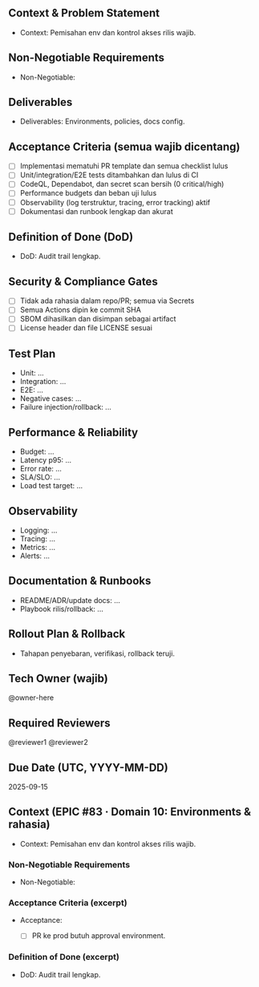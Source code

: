 <!-- AUTO:ENTERPRISE_TEMPLATE_V1 BEGIN -->
<!-- epic:#83 domain:10:Environments & rahasia generated:2025-08-23T16:31:21.383Z -->
## Context & Problem Statement
- Context: Pemisahan env dan kontrol akses rilis wajib.

## Non-Negotiable Requirements
- Non-Negotiable:

## Deliverables
- Deliverables: Environments, policies, docs config.

## Acceptance Criteria (semua wajib dicentang)
- [ ] Implementasi mematuhi PR template dan semua checklist lulus
- [ ] Unit/integration/E2E tests ditambahkan dan lulus di CI
- [ ] CodeQL, Dependabot, dan secret scan bersih (0 critical/high)
- [ ] Performance budgets dan beban uji lulus
- [ ] Observability (log terstruktur, tracing, error tracking) aktif
- [ ] Dokumentasi dan runbook lengkap dan akurat

## Definition of Done (DoD)
- DoD: Audit trail lengkap.

## Security & Compliance Gates
- [ ] Tidak ada rahasia dalam repo/PR; semua via Secrets
- [ ] Semua Actions dipin ke commit SHA
- [ ] SBOM dihasilkan dan disimpan sebagai artifact
- [ ] License header dan file LICENSE sesuai

## Test Plan
- Unit: ...
- Integration: ...
- E2E: ...
- Negative cases: ...
- Failure injection/rollback: ...

## Performance & Reliability
- Budget: ...
- Latency p95: ...
- Error rate: ...
- SLA/SLO: ...
- Load test target: ...

## Observability
- Logging: ...
- Tracing: ...
- Metrics: ...
- Alerts: ...

## Documentation & Runbooks
- README/ADR/update docs: ...
- Playbook rilis/rollback: ...

## Rollout Plan & Rollback
- Tahapan penyebaran, verifikasi, rollback teruji.

## Tech Owner (wajib)
@owner-here

## Required Reviewers
@reviewer1 @reviewer2

## Due Date (UTC, YYYY-MM-DD)
2025-09-15
<!-- AUTO:ENTERPRISE_TEMPLATE_V1 END -->

<!-- AUTO:CONTEXT_V1 BEGIN -->
<!-- parent:#13 epic:#83 generated:2025-08-23T16:21:44.770Z -->
## Context (EPIC #83 · Domain 10: Environments & rahasia)

- Context: Pemisahan env dan kontrol akses rilis wajib.

### Non-Negotiable Requirements
- Non-Negotiable:

### Acceptance Criteria (excerpt)
- Acceptance:
  
  - [ ] PR ke prod butuh approval environment.

### Definition of Done (excerpt)
- DoD: Audit trail lengkap.

<!-- AUTO:CONTEXT_V1 END -->
